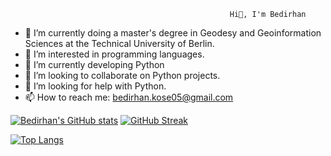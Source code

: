                                                      Hi👋, I'm Bedirhan

- 🔭 I’m currently doing a master's degree in Geodesy and Geoinformation Sciences at the Technical University of Berlin.
- 👀 I’m interested in programming languages.
- 🌱 I’m currently developing Python
- 👯 I’m looking to collaborate on Python projects.
- 🤔 I’m looking for help with Python.
- 📫 How to reach me: bedirhan.kose05@gmail.com
<!--
**bedirhankose/bedirhankose** is a ✨ _special_ ✨ repository because its `README.md` (this file) appears on your GitHub profile.

Here are some ideas to get you started:


- 😄 Pronouns: ...
- ⚡ Fun fact: ...
-->
[![Bedirhan's GitHub stats](https://github-readme-stats.vercel.app/api?username=bedirhankose&theme=radical)](https://github.com/bedirhankose/github-readme-stats) [![GitHub Streak](https://streak-stats.demolab.com?user=bedirhankose&theme=radical)](https://git.io/streak-stats)

[![Top Langs](https://github-readme-stats.vercel.app/api/top-langs/?username=bedirhankose&theme=radical)](https://github.com/bedirhankose/github-readme-stats)

